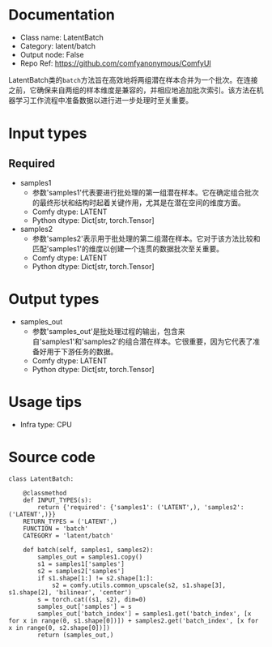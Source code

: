 # Documentation
- Class name: LatentBatch
- Category: latent/batch
- Output node: False
- Repo Ref: https://github.com/comfyanonymous/ComfyUI

LatentBatch类的`batch`方法旨在高效地将两组潜在样本合并为一个批次。在连接之前，它确保来自两组的样本维度是兼容的，并相应地追加批次索引。该方法在机器学习工作流程中准备数据以进行进一步处理时至关重要。

# Input types
## Required
- samples1
    - 参数'samples1'代表要进行批处理的第一组潜在样本。它在确定组合批次的最终形状和结构时起着关键作用，尤其是在潜在空间的维度方面。
    - Comfy dtype: LATENT
    - Python dtype: Dict[str, torch.Tensor]
- samples2
    - 参数'samples2'表示用于批处理的第二组潜在样本。它对于该方法比较和匹配'samples1'的维度以创建一个连贯的数据批次至关重要。
    - Comfy dtype: LATENT
    - Python dtype: Dict[str, torch.Tensor]

# Output types
- samples_out
    - 参数'samples_out'是批处理过程的输出，包含来自'samples1'和'samples2'的组合潜在样本。它很重要，因为它代表了准备好用于下游任务的数据。
    - Comfy dtype: LATENT
    - Python dtype: Dict[str, torch.Tensor]

# Usage tips
- Infra type: CPU

# Source code
```
class LatentBatch:

    @classmethod
    def INPUT_TYPES(s):
        return {'required': {'samples1': ('LATENT',), 'samples2': ('LATENT',)}}
    RETURN_TYPES = ('LATENT',)
    FUNCTION = 'batch'
    CATEGORY = 'latent/batch'

    def batch(self, samples1, samples2):
        samples_out = samples1.copy()
        s1 = samples1['samples']
        s2 = samples2['samples']
        if s1.shape[1:] != s2.shape[1:]:
            s2 = comfy.utils.common_upscale(s2, s1.shape[3], s1.shape[2], 'bilinear', 'center')
        s = torch.cat((s1, s2), dim=0)
        samples_out['samples'] = s
        samples_out['batch_index'] = samples1.get('batch_index', [x for x in range(0, s1.shape[0])]) + samples2.get('batch_index', [x for x in range(0, s2.shape[0])])
        return (samples_out,)
```